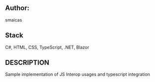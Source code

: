 ## Author:
smaicas

## Stack
C#, HTML, CSS, TypeScript, .NET, Blazor

## DESCRIPTION
Sample implementation of JS Interop usages and typescript integration